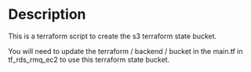 # Description

This is a terraform script to create the s3 terraform state bucket.

You will need to update the terraform / backend / bucket in the main.tf in tf_rds_rmq_ec2 to use this terraform state bucket.
